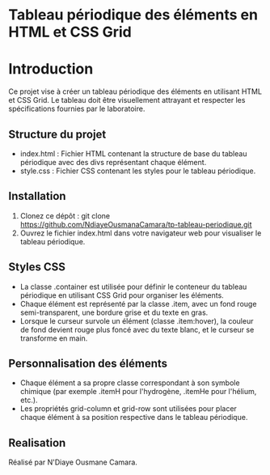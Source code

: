 # Tableau périodique des éléments en HTML et CSS Grid
 # Introduction

Ce projet vise à créer un tableau périodique des éléments en utilisant HTML et CSS Grid. Le tableau doit être visuellement attrayant et respecter les spécifications fournies par le laboratoire.

## Structure du projet

- index.html : Fichier HTML contenant la structure de base du tableau périodique avec des divs représentant chaque élément.
- style.css : Fichier CSS contenant les styles pour le tableau périodique.

## Installation

1. Clonez ce dépôt : git clone <https://github.com/NdiayeOusmanaCamara/tp-tableau-periodique.git>
2. Ouvrez le fichier index.html dans votre navigateur web pour visualiser le tableau périodique.

## Styles CSS
- La classe .container est utilisée pour définir le conteneur du tableau périodique en utilisant CSS Grid pour organiser les éléments.
- Chaque élément est représenté par la classe .item, avec un fond rouge semi-transparent, une bordure grise et du texte en gras.
- Lorsque le curseur survole un élément (classe .item:hover), la couleur de fond devient rouge plus foncé avec du texte blanc, et le curseur se transforme en main.

## Personnalisation des éléments
- Chaque élément a sa propre classe correspondant à son symbole chimique (par exemple .itemH pour l'hydrogène, .itemHe pour l'hélium, etc.).
- Les propriétés grid-column et grid-row sont utilisées pour placer chaque élément à sa position respective dans le tableau périodique.

 ## Realisation
Réalisé par N'Diaye Ousmane Camara.
